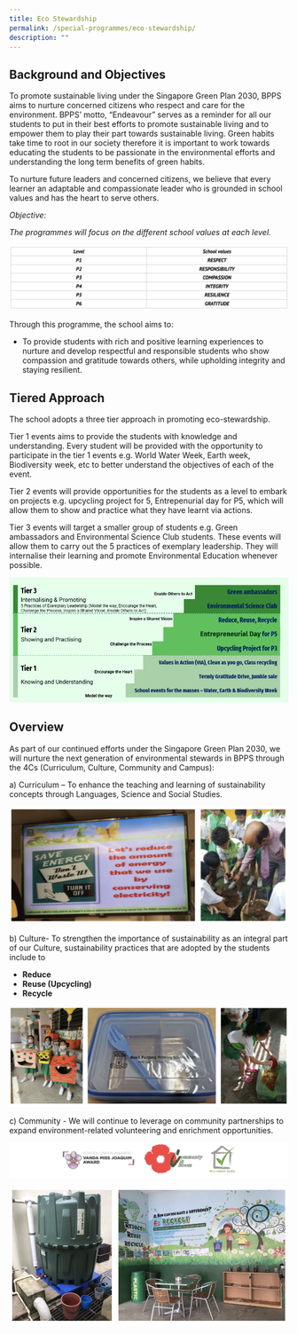 ```yaml
---
title: Eco Stewardship
permalink: /special-programmes/eco-stewardship/
description: ""
---
```

Background and Objectives
-------------------------

To promote sustainable living under the Singapore Green Plan 2030, BPPS aims to nurture concerned citizens who respect and care for the environment. BPPS’ motto, “Endeavour” serves as a reminder for all our students to put in their best efforts to promote sustainable living and to empower them to play their part towards sustainable living. Green habits take time to root in our society therefore it is important to work towards educating the students to be passionate in the environmental efforts and understanding the long term benefits of green habits.

  

To nurture future leaders and concerned citizens, we believe that every learner an adaptable and compassionate leader who is grounded in school values and has the heart to serve others.

  

_Objective:_

_The programmes will focus on the different school values at each level._

![](/images/ecosteward.png)

Through this programme, the school aims to:

*   To provide students with rich and positive learning experiences to nurture and develop respectful and responsible students who show compassion and gratitude towards others, while upholding integrity and staying resilient.

  

Tiered Approach
---------------

The school adopts a three tier approach in promoting eco-stewardship.

  

Tier 1 events aims to provide the students with knowledge and understanding. Every student will be provided with the opportunity to participate in the tier 1 events e.g. World Water Week, Earth week, Biodiversity week, etc to better understand the objectives of each of the event.

  

Tier 2 events will provide opportunities for the students as a level to embark on projects e.g. upcycling project for 5, Entrepenurial day for P5, which will allow them to show and practice what they have learnt via actions.

  

Tier 3 events will target a smaller group of students e.g. Green ambassadors and Environmental Science Club students. These events will allow them to carry out the 5 practices of exemplary leadership. They will internalise their learning and promote Environmental Education whenever possible.

![](/images/Tiered%20Approach.png)

Overview
--------

As part of our continued efforts under the Singapore Green Plan 2030, we will nurture the next generation of environmental stewards in BPPS through the 4Cs (Curriculum, Culture, Community and Campus):

  

a) Curriculum – To enhance the teaching and learning of sustainability concepts through Languages, Science and Social Studies.

![](/images/ecosteward2.png)

b) Culture- To strengthen the importance of sustainability as an integral part of our Culture, sustainability practices that are adopted by the students include to

*   **Reduce**
*   **Reuse (Upcycling)**
*   **Recycle**

![](/images/ecosteward3.png)

c) Community - We will continue to leverage on community partnerships to expand environment-related volunteering and enrichment opportunities.

![](/images/ecosteward4.png)

![](/images/ecosteward5.png)